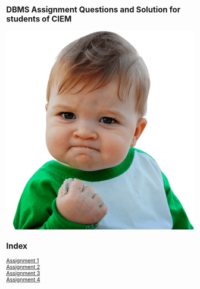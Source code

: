 ## DBMS Assignment Questions and Solution for students of CIEM
![](images/589b561082250818d81e7490.png)


## Index
[Assignment 1](Assignment1.md) <br>
[Assignment 2](Assignment2.md) <br>
[Assignment 3](Assignment3.md) <br>
[Assignment 4](Assignment4.md) <br>